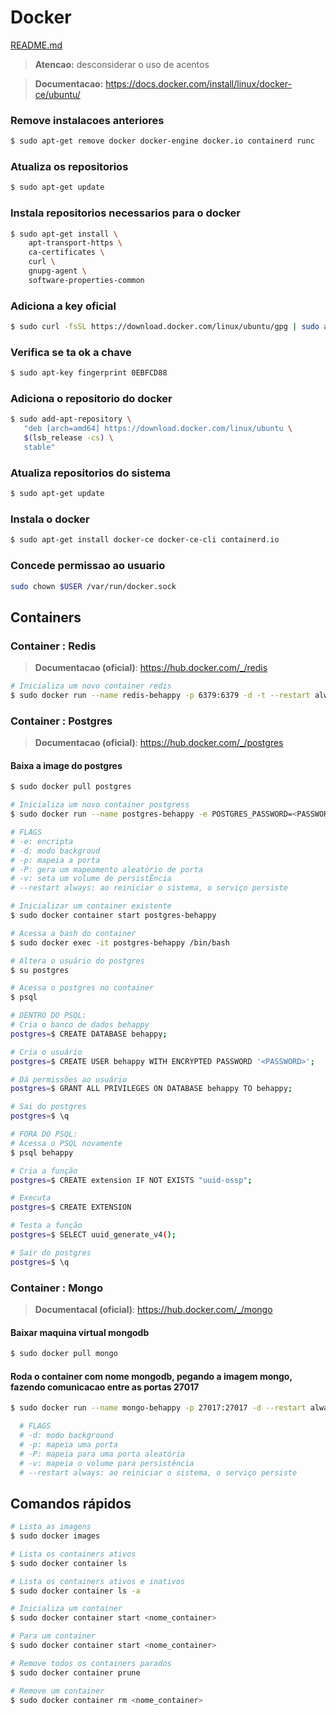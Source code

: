 # Docker

[README.md](../README.md)

> **Atencao:** desconsiderar o uso de acentos

> **Documentacao:** https://docs.docker.com/install/linux/docker-ce/ubuntu/

### Remove instalacoes anteriores

```bash
$ sudo apt-get remove docker docker-engine docker.io containerd runc
```

### Atualiza os repositorios

```bash
$ sudo apt-get update
```

### Instala repositorios necessarios para o docker

```bash
$ sudo apt-get install \
    apt-transport-https \
    ca-certificates \
    curl \
    gnupg-agent \
    software-properties-common
```

### Adiciona a key oficial

```bash
$ sudo curl -fsSL https://download.docker.com/linux/ubuntu/gpg | sudo apt-key add -
```

### Verifica se ta ok a chave

```bash
$ sudo apt-key fingerprint 0EBFCD88
```

### Adiciona o repositorio do docker

```bash
$ sudo add-apt-repository \
   "deb [arch=amd64] https://download.docker.com/linux/ubuntu \
   $(lsb_release -cs) \
   stable"
```

### Atualiza repositorios do sistema

```bash
$ sudo apt-get update
```

### Instala o docker

```bash
$ sudo apt-get install docker-ce docker-ce-cli containerd.io
```

### Concede permissao ao usuario

```bash
sudo chown $USER /var/run/docker.sock
```

## Containers

### Container : Redis

> **Documentacao (oficial)**: https://hub.docker.com/_/redis

```bash
# Inicializa um novo container redis
$ sudo docker run --name redis-behappy -p 6379:6379 -d -t --restart always redis:alpine
```

### Container : Postgres

> **Documentacao (oficial)**: https://hub.docker.com/_/postgres

#### Baixa a image do postgres

```bash
$ sudo docker pull postgres
```

```bash
# Inicializa um novo container postgress
$ sudo docker run --name postgres-behappy -e POSTGRES_PASSWORD=<PASSWORD> -d -p 127.0.0.1:6870:5432 --restart always postgres

# FLAGS
# -e: encripta
# -d: modo backgroud
# -p: mapeia a porta
# -P: gera um mapeamento aleatório de porta
# -v: seta um volume de persistÊncia
# --restart always: ao reiniciar o sistema, o serviço persiste

# Inicializar um container existente
$ sudo docker container start postgres-behappy

# Acessa a bash do container
$ sudo docker exec -it postgres-behappy /bin/bash

# Altera o usuário do postgres
$ su postgres

# Acessa o postgres no container
$ psql

# DENTRO DO PSQL:
# Cria o banco de dados behappy
postgres=$ CREATE DATABASE behappy;

# Cria o usuário
postgres=$ CREATE USER behappy WITH ENCRYPTED PASSWORD '<PASSWORD>';

# Dá permissões ao usuário
postgres=$ GRANT ALL PRIVILEGES ON DATABASE behappy TO behappy;

# Sai do postgres
postgres=$ \q

# FORA DO PSQL:
# Acessa o PSQL novamente
$ psql behappy

# Cria a função
postgres=$ CREATE extension IF NOT EXISTS "uuid-ossp";

# Executa
postgres=$ CREATE EXTENSION

# Testa a função
postgres=$ SELECT uuid_generate_v4();

# Sair do postgres
postgres=$ \q
```

### Container : Mongo

> **Documentacal (oficial)**: https://hub.docker.com/_/mongo

#### Baixar maquina virtual mongodb

```bash
$ sudo docker pull mongo
```

#### Roda o container com nome mongodb, pegando a imagem mongo, fazendo comunicacao entre as portas 27017

```bash
$ sudo docker run --name mongo-behappy -p 27017:27017 -d --restart always mongo

  # FLAGS
  # -d: modo background
  # -p: mapeia uma porta
  # -P: mapeia para uma porta aleatória
  # -v: mapeia o volume para persistência
  # --restart always: ao reiniciar o sistema, o serviço persiste
```

## Comandos rápidos

```bash
# Lista as imagens
$ sudo docker images

# Lista os containers ativos
$ sudo docker container ls

# Lista os containers ativos e inativos
$ sudo docker container ls -a

# Inicializa um container
$ sudo docker container start <nome_container>

# Para um container
$ sudo docker container start <nome_container>

# Remove todos os containers parados
$ sudo docker container prune

# Remove um container
$ sudo docker container rm <nome_container>
```
